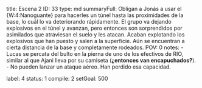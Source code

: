 title:          Escena 2
ID:             33
type:           md
summaryFull:    Obligan a Jonás a usar el {W:4:Nanoguante} para hacerles un túnel hasta las proximidades de la base, lo cuál lo va deteriorando rápidamente. El grupo va dejando explosivos en el túnel y avanzan, pero entonces son sorprendidos por asimilados que atraviesan el suelo y les atacan. Acaban explotando los explosivos que han puesto y salen a la superficie. Aún se encuentran a cierta distancia de la base y completamente rodeados.
POV:            0
notes:          - Lucas se percata del bulto en la pierna de uno de los efectivos de RIO, similar al que Ajani lleva por su camiseta (**¿entonces van encapuchados?**).
                - No pueden lanzar un ataque aéreo. Han perdido esa capacidad.
                
label:          4
status:         1
compile:        2
setGoal:        500



